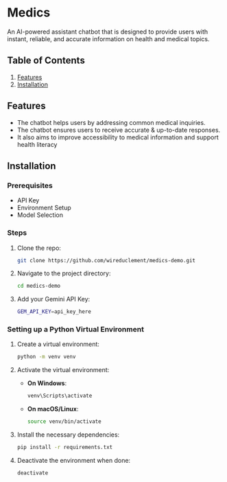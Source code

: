 # Medics
An AI-powered assistant chatbot that is designed to provide users with instant, reliable, and accurate information on health and medical topics.

## Table of Contents
1. [Features](#features)
2. [Installation](#installation)


## Features
- The chatbot helps users by addressing common medical inquiries.
- The chatbot ensures users to receive accurate & up-to-date responses.
- It  also aims to improve accessibility to medical information and support health literacy

## Installation
### Prerequisites
- API Key
- Environment Setup
- Model Selection

### Steps
1. Clone the repo:
    ```bash
    git clone https://github.com/wireduclement/medics-demo.git
    ```
2. Navigate to the project directory:
    ```bash
    cd medics-demo
    ```

3. Add your Gemini API Key:
    ```bash
    GEM_API_KEY=api_key_here
    ```

### Setting up a Python Virtual Environment

1. Create a virtual environment:
    ```bash
    python -m venv venv
    ```

2. Activate the virtual environment:

    - **On Windows**:
      ```bash
      venv\Scripts\activate
      ```

    - **On macOS/Linux**:
      ```bash
      source venv/bin/activate
      ```

3. Install the necessary dependencies:
    ```bash
    pip install -r requirements.txt
    ```

4. Deactivate the environment when done:
    ```bash
    deactivate
    ```

